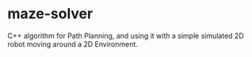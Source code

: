 # maze-solver
C++  algorithm for Path Planning, and using it with a simple simulated 2D robot moving around a 2D Environment. 
